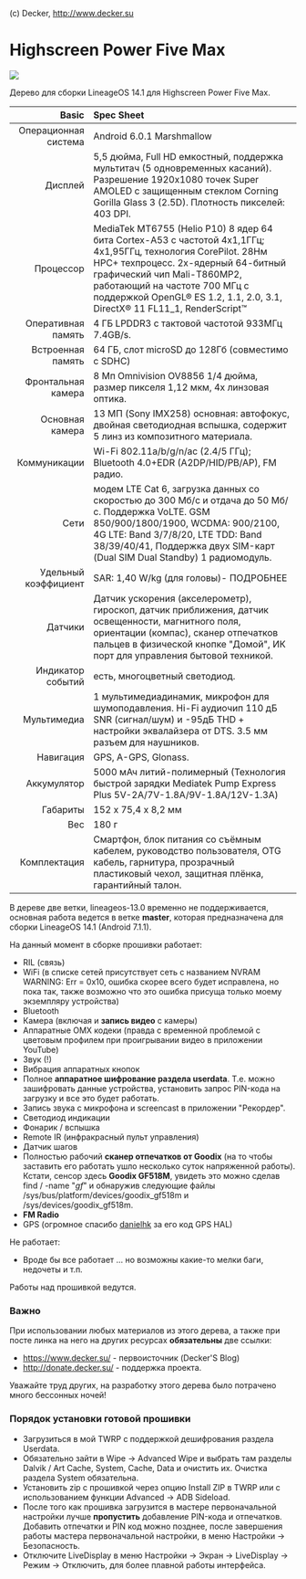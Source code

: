(c) Decker, http://www.decker.su

# Highscreen Power Five Max

![](https://3.bp.blogspot.com/-beayt9o83QA/WKoDpc1PFoI/AAAAAAAAL-U/8NskvXvUNtI6ONDwmmB8jCojRD_XqGn6wCLcB/s1600/lineage_os_decker_su_478x269.jpg) 

Дерево для сборки LineageOS 14.1 для Highscreen Power Five Max.

Basic   | Spec Sheet
-------:|:-------------------------
Операционная система|Android 6.0.1 Marshmallow
Дисплей |5,5 дюйма, Full HD емкостный, поддержка мультитач (5 одновременных касаний). Разрешение 1920х1080 точек Super AMOLED с защищенным стеклом Corning Gorilla Glass 3 (2.5D). Плотность пикселей: 403 DPI.
Процессор| MediaTek MT6755 (Helio P10) 8 ядер 64 бита Cortex-A53 с частотой 4х1,1ГГц; 4х1,95ГГц, технология CorePilot. 28Нм HPC+ техпроцесс. 2х-ядерный 64-битный графический чип Mali-T860MP2, работающий на частоте 700 МГц с поддержкой OpenGL® ES 1.2, 1.1, 2.0, 3.1, DirectX® 11 FL11_1, RenderScript™
Оперативная память| 4 ГБ LPDDR3 с тактовой частотой 933МГц 7.4GB/s.
Встроенная память |64 ГБ, слот microSD до 128Гб (совместимо с SDHC)
Фронтальная камера| 8 Мп Omnivision OV8856 1/4 дюйма, размер пикселя 1,12 мкм, 4х линзовая оптика.
Основная камера| 13 МП (Sony IMX258) основная: автофокус, двойная светодиодная вспышка, содержит 5 линз из композитного материала.
Коммуникации| Wi-Fi 802.11a/b/g/n/ac (2.4/5 ГГц); Bluetooth 4.0+EDR (A2DP/HID/PB/AP), FM радио.
Сети| модем LTE Cat 6, загрузка данных со скоростью до 300 Мб/с и отдача до 50 Мб/с. Поддержка VoLTE. GSM 850/900/1800/1900, WCDMA: 900/2100, 4G LTE: Band 3/7/8/20, LTE TDD: Band 38/39/40/41,  Поддержка двух SIM-карт (Dual SIM Dual Standby) 1 радиомодуль.
Удельный коэффициент| SAR: 1,40 W/kg (для головы)- ПОДРОБНЕЕ
Датчики |Датчик ускорения (акселерометр), гироскоп, датчик приближения, датчик освещенности, магнитного поля, ориентации (компас), сканер отпечатков пальцев в физической кнопке "Домой", ИК порт для управления бытовой техникой.
Индикатор событий| есть, многоцветный светодиод.
Мультимедиа | 1 мультимедиадинамик, микрофон для шумоподавления. Hi-Fi аудиочип 110 дБ SNR (сигнал/шум) и -95дБ THD + настройки эквалайзера от DTS. 3.5 мм разъем для наушников.
Навигация |GPS, A-GPS, Glonass.
Аккумулятор |5000 мАч литий-полимерный (Технология быстрой зарядки Mediatek Pump Express Plus 5V-2А/7V-1.8A/9V-1.8A/12V-1.3A)
Габариты| 152 x 75,4 x 8,2 мм
Вес|  180 г
Комплектация| Смартфон, блок питания со съёмным кабелем, руководство пользователя, OTG кабель, гарнитура, прозрачный пластиковый чехол, защитная плёнка, гарантийный талон.


В дереве две ветки, lineageos-13.0 временно не поддерживается, основная работа ведется в ветке **master**, которая предназначена для сборки LineageOS 14.1 (Android 7.1.1).

На данный момент в сборке прошивки работает:

* RIL (связь)
* WiFi (в списке сетей присутствует сеть с названием NVRAM WARNING: Err = 0x10, ошибка скорее всего будет исправлена, но пока так, также возможно что это ошибка присуща только моему экземпляру устройства)
* Bluetooth
* Камера (включая и **запись видео** с камеры)
* Аппаратные OMX кодеки (правда с временной проблемой с цветовым профилем при проигрывании видео в приложении YouTube)
* Звук (!)
* Вибрация аппаратных кнопок
* Полное **аппаратное шифрование раздела userdata**. Т.е. можно зашифровать данные устройства, установить запрос PIN-кода на загрузку и все это будет работать.
* Запись звука с микрофона и screencast в приложении "Рекордер".
* Светодиод индикации
* Фонарик / вспышка
* Remote IR (инфракрасный пульт управления)
* Датчик шагов
* Полностью рабочий **сканер отпечатков от Goodix** (на то чтобы заставить его работать ушло несколько суток напряженной работы). Кстати, сенсор здесь **Goodix GF518M**, увидеть это можно сделав find / -name "*gf*" и обнаружив следующие файлы /sys/bus/platform/devices/goodix_gf518m и /sys/devices/goodix_gf518m. 
* **FM Radio**
* GPS (огромное спасибо [danielhk](https://github.com/danielhk)  за его код GPS HAL)

Не работает:

* Вроде бы все работает ... но возможны какие-то мелки баги, недочеты и т.п.

Работы над прошивкой ведутся.

### Важно

При использовании любых материалов из этого дерева, а также при посте линка на него на других ресурсах **обязательны** две ссылки:

* https://www.decker.su/ - первоисточник (Decker'S Blog)
* http://donate.decker.su/ - поддержка проекта.

Уважайте труд других, на разработку этого дерева было потрачено много бессонных ночей!

### Порядок установки готовой прошивки

* Загрузиться в мой TWRP с поддержкой дешифрования раздела Userdata.
* Обязательно зайти в Wipe -> Advanced Wipe и выбрать там разделы Dalvik / Art Cache, System, Cache, Data и очистить их. Очистка раздела System обязательна.
* Установить zip с прошивкой через опцию Install ZIP в TWRP или с использованием функции Advanced -> ADB Sideload.
* После того как прошивка загрузится в мастере первоначальной настройки лучше **пропустить** добавление PIN-кода и отпечатков. Добавить отпечатки и PIN код можно позднее, после завершения работы мастера первоначальной настройки, в меню Настройки -> Безопасность.
* Отключите LiveDisplay в меню Настройки -> Экран -> LiveDisplay -> Режим -> Отключить, для более плавной работы интерфейса.
